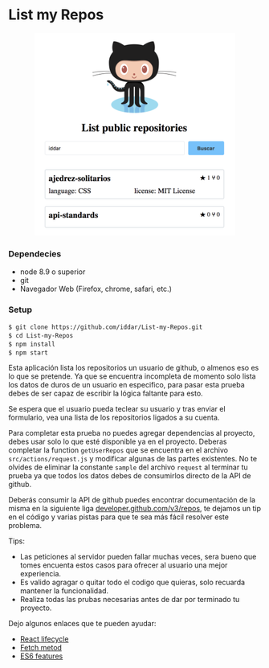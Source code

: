 # List my Repos
<p align="center">
<img src="https://raw.githubusercontent.com/iddar/List-my-Repos/master/screenshot.png" width="400" style="margin:auto;">
</p>

### Dependecies

- node 8.9 o superior
- git
- Navegador Web (Firefox, chrome, safari, etc.)

### Setup
```sh
$ git clone https://github.com/iddar/List-my-Repos.git
$ cd List-my-Repos
$ npm install
$ npm start
```

Esta aplicación lista los repositorios un usuario de github, o almenos eso es lo que se pretende. Ya que se encuentra incompleta de momento solo lista los datos de duros de un usuario en especifico, para pasar esta prueba debes de ser capaz de escribir la lógica faltante para esto.

Se espera que el usuario pueda teclear su usuario y tras enviar el formulario, vea una lista de los repositorios ligados a su cuenta.

Para completar esta prueba no puedes agregar dependencias al proyecto, debes usar solo lo que esté disponible ya en el proyecto. Deberas completar la function `getUserRepos` que se encuentra en el archivo `src/actions/request.js` y modificar algunas de las partes existentes. No te olvides de eliminar la constante `sample` del archivo `request` al terminar tu prueba ya que todos los datos debes de consumirlos directo de la API de github.

Deberás consumir la API de github puedes encontrar documentación de la misma en la siguiente liga [developer.github.com/v3/repos](https://developer.github.com/v3/repos/), te dejamos un tip en el código y varias pistas para que te sea más fácil resolver este problema.

Tips: 
- Las peticiones al servidor pueden fallar muchas veces, sera bueno que tomes encuenta estos casos para ofrecer al usuario una mejor experiencia.
- Es valido agragar o quitar todo el codigo que quieras, solo recuarda mantener la funcionalidad.
- Realiza todas las prubas necesarias antes de dar por terminado tu proyecto.

Dejo algunos enlaces que te pueden ayudar:

- [React lifecycle](https://reactjs.org/docs/react-component.html#the-component-lifecycle)
- [Fetch metod](https://developer.mozilla.org/es/docs/Web/API/Fetch_API)
- [ES6 features](https://github.com/lukehoban/es6features)
